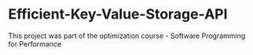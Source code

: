 # Efficient-Key-Value-Storage-API
This project was part of the optimization course - Software Programming for Performance

